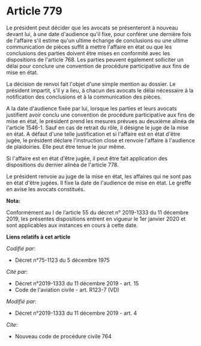 # Article 779

Le président peut décider que les avocats se présenteront à nouveau devant lui, à une date d'audience qu'il fixe, pour
conférer une dernière fois de l'affaire s'il estime qu'un ultime échange de conclusions ou une ultime communication de pièces
suffit à mettre l'affaire en état ou que les conclusions des parties doivent être mises en conformité avec les dispositions
de l'article 768. Les parties peuvent également solliciter un délai pour conclure une convention de procédure participative
aux fins de mise en état.

La décision de renvoi fait l'objet d'une simple mention au dossier. Le président impartit, s'il y a lieu, à chacun des
avocats le délai nécessaire à la notification des conclusions et à la communication des pièces.

A la date d'audience fixée par lui, lorsque les parties et leurs avocats justifient avoir conclu une convention de procédure
participative aux fins de mise en état, le président prend les mesures prévues au deuxième alinéa de l'article 1546-1. Sauf
en cas de retrait du rôle, il désigne le juge de la mise en état. A défaut d'une telle justification et si l'affaire est en
état d'être jugée, le président déclare l'instruction close et renvoie l'affaire à l'audience de plaidoiries. Elle peut être
tenue le jour même.

Si l'affaire est en état d'être jugée, il peut être fait application des dispositions du dernier alinéa de l'article 778.

Le président renvoie au juge de la mise en état, les affaires qui ne sont pas en état d'être jugées. Il fixe la date de
l'audience de mise en état. Le greffe en avise les avocats constitués.

**Nota:**

Conformément au I de l’article 55 du décret n° 2019-1333 du 11 décembre 2019, les présentes dispositions entrent en vigueur
le 1er janvier 2020 et sont applicables aux instances en cours à cette date.

**Liens relatifs à cet article**

_Codifié par_:

  - Décret n°75-1123 du 5 décembre 1975

_Cité par_:

  - Décret n°2019-1333 du 11 décembre 2019 - art. 15
  - Code de l'aviation civile - art. R123-7 (VD)

_Modifié par_:

  - Décret n°2019-1333 du 11 décembre 2019 - art. 4

_Cite_:

  - Nouveau code de procédure civile 764
